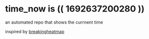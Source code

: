 # time_now is (( 1692637200280 ))

an automated repo that shows the currnent time

inspired by [breakingheatmap](https://github.com/breakingheatmap/breakingheatmap)